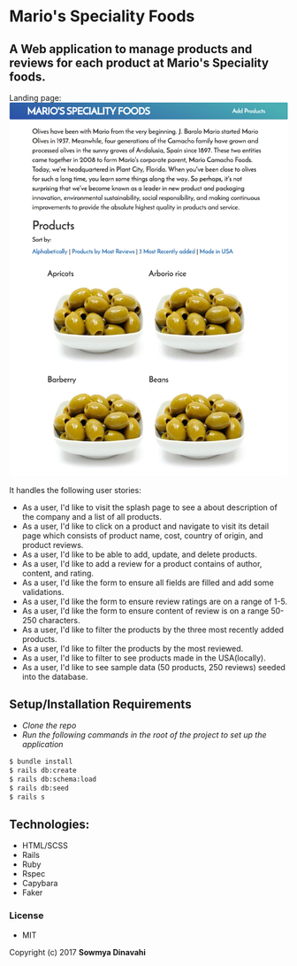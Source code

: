 # Mario's Speciality Foods

## A Web application to manage products and reviews for each product at Mario's Speciality foods.

Landing page:
![screenshot](https://github.com/sowmyadsl/speciality-foods-rails/blob/master/app/assets/images/screenshot.png)

It handles the following user stories:

- As a user, I'd like to visit the splash page to see a about description of the company and a list of all products.
- As a user, I'd like to click on a product and navigate to visit its detail page which consists of product name, cost, country of origin, and product reviews.
- As a user, I'd like to be able to add, update, and delete products.
- As a user, I'd like to add a review for a product contains of author, content, and rating.
- As a user, I'd like the form to ensure all fields are filled and add some validations.
- As a user, I'd like the form to ensure review ratings are on a range of 1-5.
- As a user, I'd like the form to ensure content of review is on a range 50-250 characters.
- As a user, I'd like to filter the products by the three most recently added products.
- As a user, I'd like to filter the products by the most reviewed.
- As a user, I'd like to filter to see products made in the USA(locally).
- As a user, I'd like to see sample data (50 products, 250 reviews) seeded into the database.


## Setup/Installation Requirements

* _Clone the repo_
* _Run the following commands in the root of the project to set up the application_
```
$ bundle install
$ rails db:create
$ rails db:schema:load
$ rails db:seed
$ rails s
```

## Technologies:

* HTML/SCSS
* Rails
* Ruby
* Rspec
* Capybara
* Faker


### License

* MIT

Copyright (c) 2017 **Sowmya Dinavahi**
